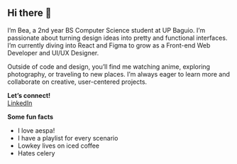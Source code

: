 ## Hi there 👋

I’m Bea, a 2nd year BS Computer Science student at UP Baguio.
I’m passionate about turning design ideas into pretty and functional interfaces. I’m currently diving into React and Figma to grow as a Front-end Web Developer and UI/UX Designer.

Outside of code and design, you’ll find me watching anime, exploring photography, or traveling to new places. I’m always eager to learn more and collaborate on creative, user-centered projects.

**Let’s connect!**  
[LinkedIn](https://www.linkedin.com/in/jessica-bea-a-novesteras-423302328/)

**Some fun facts**
- I love aespa!
- I have a playlist for every scenario
- Lowkey lives on iced coffee
- Hates celery
